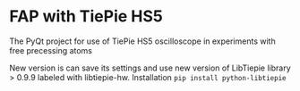 # FAP with TiePie HS5

The PyQt project for use of TiePie HS5 oscilloscope in experiments with free precessing atoms

New version is can save its settings and use new version of LibTiepie library > 0.9.9 labeled with libtiepie-hw. Installation `pip install python-libtiepie`

